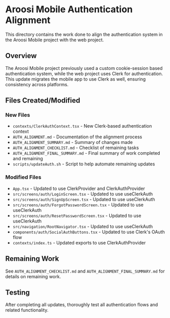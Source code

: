 # Aroosi Mobile Authentication Alignment

This directory contains the work done to align the authentication system in the Aroosi Mobile project with the web project.

## Overview

The Aroosi Mobile project previously used a custom cookie-session based authentication system, while the web project uses Clerk for authentication. This update migrates the mobile app to use Clerk as well, ensuring consistency across platforms.

## Files Created/Modified

### New Files
- `contexts/ClerkAuthContext.tsx` - New Clerk-based authentication context
- `AUTH_ALIGNMENT.md` - Documentation of the alignment process
- `AUTH_ALIGNMENT_SUMMARY.md` - Summary of changes made
- `AUTH_ALIGNMENT_CHECKLIST.md` - Checklist of remaining tasks
- `AUTH_ALIGNMENT_FINAL_SUMMARY.md` - Final summary of work completed and remaining
- `scripts/updateAuth.sh` - Script to help automate remaining updates

### Modified Files
- `App.tsx` - Updated to use ClerkProvider and ClerkAuthProvider
- `src/screens/auth/LoginScreen.tsx` - Updated to use useClerkAuth
- `src/screens/auth/SignUpScreen.tsx` - Updated to use useClerkAuth
- `src/screens/auth/ForgotPasswordScreen.tsx` - Updated to use useClerkAuth
- `src/screens/auth/ResetPasswordScreen.tsx` - Updated to use useClerkAuth
- `src/navigation/RootNavigator.tsx` - Updated to use useClerkAuth
- `components/auth/SocialAuthButtons.tsx` - Updated to use Clerk's OAuth flow
- `contexts/index.ts` - Updated exports to use ClerkAuthProvider

## Remaining Work

See `AUTH_ALIGNMENT_CHECKLIST.md` and `AUTH_ALIGNMENT_FINAL_SUMMARY.md` for details on remaining work.

## Testing

After completing all updates, thoroughly test all authentication flows and related functionality.